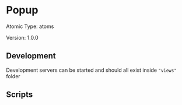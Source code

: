 # Popup

Atomic Type: atoms

Version: 1.0.0

## Development 
Development servers can be started and should all exist inside `"views"` folder

## Scripts 
